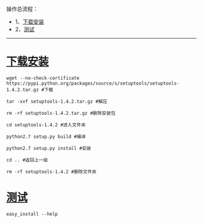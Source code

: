 操作总流程：
- 1、[下载安装](#Linux-01)
- 2、[测试](#Linux-02)

----------
# <a name="Linux-01" href="#" >下载安装</a>
```
wget --no-check-certificate https://pypi.python.org/packages/source/s/setuptools/setuptools-1.4.2.tar.gz #下载

tar -xvf setuptools-1.4.2.tar.gz #解压

rm -rf setuptools-1.4.2.tar.gz #删除安装包

cd setuptools-1.4.2 #进入文件夹

python2.7 setup.py build #编译

python2.7 setup.py install #安装

cd .. #返回上一级

rm -rf setuptools-1.4.2 #删除文件夹
```

# <a name="Linux-02" href="#" >测试</a>
```
easy_install --help
```
